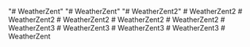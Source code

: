 "# WeatherZent" 
"# WeatherZent" 
"# WeatherZent2" 
#   W e a t h e r Z e n t 2  
 #   W e a t h e r Z e n t 2  
 #   W e a t h e r Z e n t 2  
 #   W e a t h e r Z e n t 2  
 #   W e a t h e r Z e n t 2  
 #   W e a t h e r Z e n t 3  
 #   W e a t h e r Z e n t 3  
 #   W e a t h e r Z e n t 3  
 #   W e a t h e r Z e n t 3  
 #   W e a t h e r Z e n t  
 